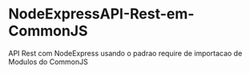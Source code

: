 # NodeExpressAPI-Rest-em-CommonJS
API Rest com NodeExpress usando o padrao require de importacao de Modulos do CommonJS
